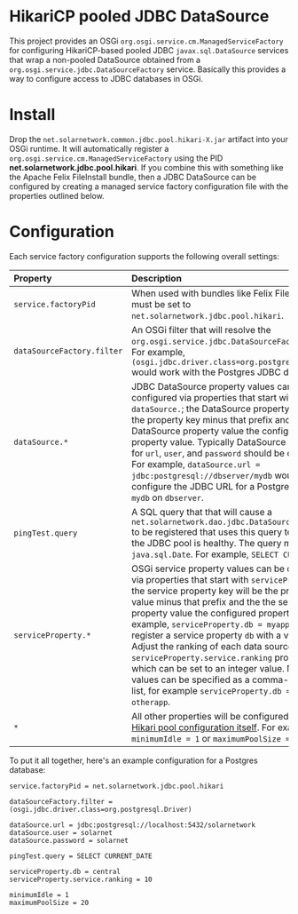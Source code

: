 # HikariCP pooled JDBC DataSource

This project provides an OSGi `org.osgi.service.cm.ManagedServiceFactory` for configuring
HikariCP-based pooled JDBC `javax.sql.DataSource` services that wrap a non-pooled DataSource
obtained from a `org.osgi.service.jdbc.DataSourceFactory` service. Basically this provides a way to
configure access to JDBC databases in OSGi.

# Install

Drop the `net.solarnetwork.common.jdbc.pool.hikari-X.jar` artifact into your OSGi runtime.
It will automatically register a `org.osgi.service.cm.ManagedServiceFactory` using the PID
**net.solarnetwork.jdbc.pool.hikari**. If you combine this with something like the 
Apache Felix FileInstall bundle, then a JDBC DataSource can be configured by creating
a managed service factory configuration file with the properties outlined below.

# Configuration

Each service factory configuration supports the following overall settings:

| Property           | Description |
|:-------------------|:------------|
| `service.factoryPid` | When used with bundles like Felix FileInstall, this must be set to `net.solarnetwork.jdbc.pool.hikari`. |
| `dataSourceFactory.filter` | An OSGi filter that will resolve the `org.osgi.service.jdbc.DataSourceFactory` to use. For example, `(osgi.jdbc.driver.class=org.postgresql.Driver)` would work with the Postgres JDBC driver. |
| `dataSource.*`| JDBC DataSource property values can be configured via properties that start with `dataSource.`; the DataSource property key will be the property key minus that prefix and the DataSource property value the configured property value. Typically DataSource properties for `url`, `user`, and `password` should be configured. For example, `dataSource.url = jdbc:postgresql://dbserver/mydb` would configure the JDBC URL for a Postgres database `mydb` on `dbserver`. |
| `pingTest.query` | A SQL query that that will cause a `net.solarnetwork.dao.jdbc.DataSourcePingTest` to be registered that uses this query to validate the JDBC pool is healthy. The query must return a `java.sql.Date`. For example, `SELECT CURRENT_DATE`. |
| `serviceProperty.*` | OSGi service property values can be configured via properties that start with `serviceProperty.`; the service property key will be the property key value minus that prefix and the the service property value the configured property value. For example, `serviceProperty.db = myapp` would register a service property `db` with a value `myapp`. Adjust the ranking of each data source with the `serviceProperty.service.ranking` property, which can be set to an integer value. Multiple values can be specified as a comma-delimited list, for example `serviceProperty.db = myapp, otherapp`. |
| `*`     | All other properties will be configured on the [Hikari pool configuration itself](https://github.com/brettwooldridge/HikariCP#configuration-knobs-baby). For example, `minimumIdle = 1` or `maximumPoolSize = 20`. |

To put it all together, here's an example configuration for a Postgres database:

```
service.factoryPid = net.solarnetwork.jdbc.pool.hikari

dataSourceFactory.filter = (osgi.jdbc.driver.class=org.postgresql.Driver)

dataSource.url = jdbc:postgresql://localhost:5432/solarnetwork
dataSource.user = solarnet
dataSource.password = solarnet

pingTest.query = SELECT CURRENT_DATE

serviceProperty.db = central
serviceProperty.service.ranking = 10

minimumIdle = 1
maximumPoolSize = 20
```
